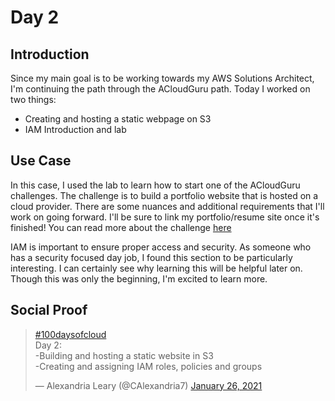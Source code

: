 <!-- This template removes the micro tutorial for a quicker post and removes images for a full template check out the 000-DAY-ARTICLE-LONG-TEMPLATE.MD-->
# Day 2

## Introduction

Since my main goal is to be working towards my AWS Solutions Architect, I'm continuing the path through the ACloudGuru path. 
Today I worked on two things:
- Creating and hosting a static webpage on S3
- IAM Introduction and lab

## Use Case

In this case, I used the lab to learn how to start one of the ACloudGuru challenges. The challenge is to build a portfolio website that is hosted on a cloud provider. There are some nuances and additional requirements that I'll work on going forward. I'll be sure to link my portfolio/resume site once it's finished! You can read more about the challenge [here](https://cloudresumechallenge.dev/?opt_id=oeu1610990021029r0.8366634724772672)

IAM is important to ensure proper access and security. As someone who has a security focused day job, I found this section to be particularly interesting. I can certainly see why learning this will be helpful later on. Though this was only the beginning, I'm excited to learn more.

## Social Proof

<blockquote class="twitter-tweet"><p lang="en" dir="ltr"><a href="https://twitter.com/hashtag/100daysofcloud?src=hash&amp;ref_src=twsrc%5Etfw">#100daysofcloud</a> <br>Day 2: <br>-Building and hosting a static website in S3<br>-Creating and assigning IAM roles, policies and groups</p>&mdash; Alexandria Leary (@CAlexandria7) <a href="https://twitter.com/CAlexandria7/status/1353903714411532290?ref_src=twsrc%5Etfw">January 26, 2021</a></blockquote> 
